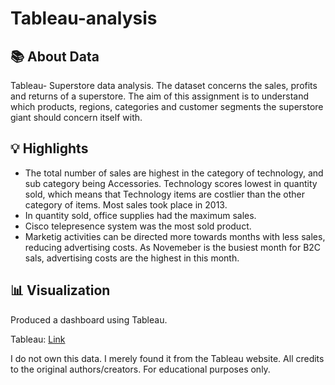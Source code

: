# Tableau-analysis

## 📚 About Data

Tableau- Superstore data analysis. The dataset concerns the sales, profits and returns of a superstore. The aim of this assignment is to understand which products, regions, categories and customer segments the superstore giant should concern itself with.

## 💡 Highlights

- The total number of sales are highest in the category of technology, and sub category being Accessories. Technology scores lowest in quantity sold, which means that Technology items are costlier than the other category of items. Most sales took place in 2013.
- In quantity sold, office supplies had the maximum sales.
- Cisco telepresence system was the most sold product.
- Marketig activities can be directed more towards months with less sales, reducing advertising costs. As Novemeber is the busiest month for B2C sals, advertising costs are the highest in this month.

## 📊 Visualization

Produced a dashboard using Tableau.

Tableau: [Link](https://public.tableau.com/views/Book1_17231124652010/Dashboard1?:language=en-GB&:sid=&:redirect=auth&:display_count=n&:origin=viz_share_link)

I do not own this data. I merely found it from the Tableau website. All credits to the original authors/creators. For educational purposes only.
